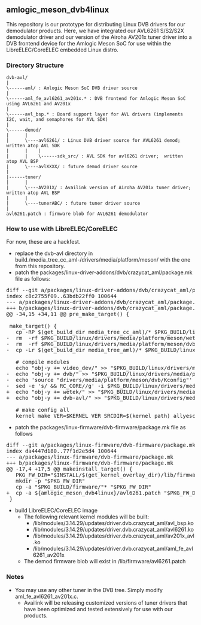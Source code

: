 ## amlogic_meson_dvb4linux
This repository is our prototype for distributing Linux DVB drivers for our demodulator products.  Here, we have integrated our AVL6261 S/S2/S2X demodulator driver and our version of the Airoha AV201x tuner driver into a DVB frontend device for the Amlogic Meson SoC for use within the LibreELEC/CoreELEC embedded Linux distro.

### Directory Structure
```
dvb-avl/
|
\------aml/ : Amlogic Meson SoC DVB driver source
|
\------aml_fe_avl6261_av201x.* : DVB frontend for Amlogic Meson SoC using AVL6261 and AV201x
|
\------avl_bsp.* : Board support layer for AVL drivers (implements I2C, wait, and semaphores for AVL SDK)
|
\------demod/
|      |
|      \----avl6261/ : Linux DVB driver source for AVL6261 demod; written atop AVL SDK
|      |    |
|      |    \------sdk_src/ : AVL SDK for avl6261 driver;  written atop AVL BSP
|      \----avlXXXX/ : future demod driver source
|
|------tuner/
|      |
|      \----AV201X/ : Availink version of Airoha AV201x tuner driver; written atop AVL BSP
|      |
|      \----tunerABC/ : future tuner driver source
|
avl6261.patch : firmware blob for AVL6261 demodulator
```

### How to use with LibreELEC/CoreELEC
For now, these are a hackfest.
* replace the dvb-avl directory in build.<target>/media_tree_cc_aml-<hash>/drivers/media/platform/meson/ with the one from this repository.
* patch the packages/linux-driver-addons/dvb/crazycat_aml/package.mk file as follows:
<pre>
diff --git a/packages/linux-driver-addons/dvb/crazycat_aml/package.mk b/packages/linux-driver-addons/dvb/crazycat_aml/package.mk
index c8c2755f09..63bdb22ff0 100644
--- a/packages/linux-driver-addons/dvb/crazycat_aml/package.mk
+++ b/packages/linux-driver-addons/dvb/crazycat_aml/package.mk
@@ -34,15 +34,11 @@ pre_make_target() {
 
 make_target() {
   cp -RP $(get_build_dir media_tree_cc_aml)/* $PKG_BUILD/linux
-  rm  -rf $PKG_BUILD/linux/drivers/media/platform/meson/wetek
-  rm  -rf $PKG_BUILD/linux/drivers/media/platform/meson/dvb-avl
-  cp -Lr $(get_build_dir media_tree_aml)/* $PKG_BUILD/linux
 
   # compile modules
   echo "obj-y += video_dev/" >> "$PKG_BUILD/linux/drivers/media/platform/meson/Makefile"
-  echo "obj-y += dvb/" >> "$PKG_BUILD/linux/drivers/media/platform/meson/Makefile"
-  echo 'source "drivers/media/platform/meson/dvb/Kconfig"' >>  "$PKG_BUILD/linux/drivers/media/platform/Kconfig"
-  sed -e 's/ && RC_CORE//g' -i $PKG_BUILD/linux/drivers/media/usb/dvb-usb/Kconfig
+  echo "obj-y += wetek/" >> "$PKG_BUILD/linux/drivers/media/platform/meson/Makefile"
+  echo "obj-y += dvb-avl/" >> "$PKG_BUILD/linux/drivers/media/platform/meson/Makefile"
 
   # make config all
   kernel_make VER=$KERNEL_VER SRCDIR=$(kernel_path) allyesconfig
</pre>
* patch the packages/linux-firmware/dvb-firmware/package.mk file as follows
<pre>
diff --git a/packages/linux-firmware/dvb-firmware/package.mk b/packages/linux-firmware/dvb-firmware/package.mk
index da4447d180..77f1d2e5d4 100644
--- a/packages/linux-firmware/dvb-firmware/package.mk
+++ b/packages/linux-firmware/dvb-firmware/package.mk
@@ -17,4 +17,5 @@ makeinstall_target() {
   PKG_FW_DIR="$INSTALL/$(get_kernel_overlay_dir)/lib/firmware"
   mkdir -p "$PKG_FW_DIR"
   cp -a "$PKG_BUILD/firmware/"* "$PKG_FW_DIR"
+  cp -a ${amlogic_meson_dvb4linux}/avl6261.patch "$PKG_FW_DIR"
 }
</pre>
* build LibreELEC/CoreELEC image
  * The following relevant kernel modules will be built:
    * /lib/modules/3.14.29/updates/driver.dvb.crazycat_aml/avl_bsp.ko
    * /lib/modules/3.14.29/updates/driver.dvb.crazycat_aml/avl6261.ko
    * /lib/modules/3.14.29/updates/driver.dvb.crazycat_aml/av201x_avl.ko
    * /lib/modules/3.14.29/updates/driver.dvb.crazycat_aml/aml_fe_avl6261_av201x
  * The demod firmware blob will exist in /lib/firmware/avl6261.patch
### Notes
* You may use any other tuner in the DVB tree.  Simply modify aml_fe_avl6261_av201x.c.
  * Availink will be releasing customized versions of tuner drivers that have been optimized and tested extensively for use with our products.
